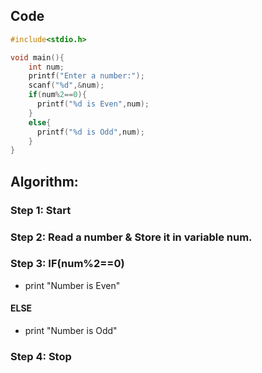 ## Code
```c
#include<stdio.h>

void main(){
    int num;
    printf("Enter a number:");
    scanf("%d",&num);
    if(num%2==0){
      printf("%d is Even",num);
    }
    else{
      printf("%d is Odd",num);
    }
}
```
## Algorithm:

### Step 1: Start

### Step 2: Read a number & Store it in variable num.

### Step 3: IF(num%2==0)
- print "Number is Even"
#### ELSE 
- print "Number is Odd"
### Step 4: Stop
